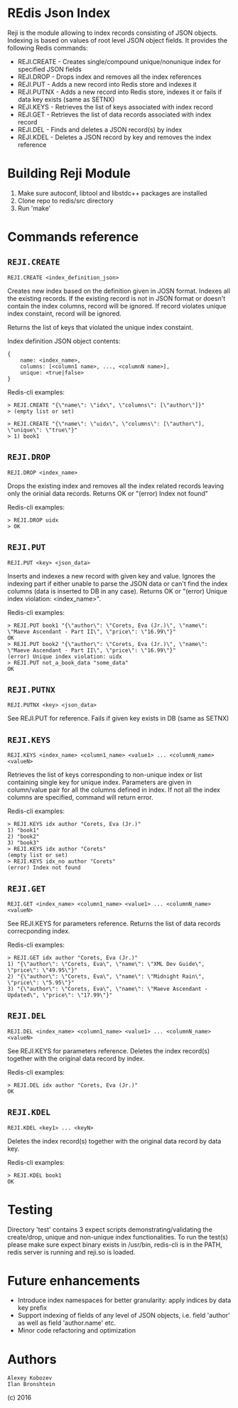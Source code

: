 # REdis Json Index

Reji is the module allowing to index records consisting of JSON objects. Indexing is based on values of root level JSON object fields. 
It provides the following Redis commands:

* REJI.CREATE - Creates single/compound unique/nonunique index for specified JSON fields
* REJI.DROP - Drops index and removes all the index references
* REJI.PUT - Adds a new record into Redis store and indexes it
* REJI.PUTNX - Adds a new record into Redis store, indexes it or fails if data key exists (same as SETNX)
* REJI.KEYS - Retrieves the list of keys associated with index record
* REJI.GET - Retrieves the list of data records associated with index record
* REJI.DEL - Finds and deletes a JSON record(s) by index
* REJI.KDEL - Deletes a JSON record by key and removes the index reference

# Building Reji Module

1. Make sure autoconf, libtool and libstdc++ packages are installed
2. Clone repo to redis/src directory
3. Run 'make'

# Commands reference

## `REJI.CREATE`

    REJI.CREATE <index_definition_json>
	
Creates new index based on the definition given in JOSN format. Indexes all the existing records.
If the existing record is not in JSON format or doesn't contain the index columns, record will be ignored.
If record violates unique index constaint, record will be ignored. 

Returns the list of keys that violated the unique index constaint.

Index definition JSON object contents:

    {
	    name: <index_name>,
		columns: [<column1 name>, ..., <columnN name>],
		unique: <true|false>
	}

Redis-cli examples:

    > REJI.CREATE "{\"name\": \"idx\", \"columns\": [\"author\"]}"
    > (empty list or set)

    > REJI.CREATE "{\"name\": \"uidx\", \"columns\": [\"author\"], \"unique\": \"true\"}"
    > 1) book1

## `REJI.DROP`

    REJI.DROP <index_name>

Drops the existing index and removes all the index related records leaving only the orinial data records.
Returns OK or "(error) Index not found"

Redis-cli examples:

    > REJI.DROP uidx
	> OK


## `REJI.PUT`

    REJI.PUT <key> <json_data>

Inserts and indexes a new record with given key and value. Ignores the indexing part if either unable to parse the JSON data or can't find the index columns (data is inserted to DB in any case).
Returns OK or "(error) Unique index violation: <index_name>".

Redis-cli examples:

    > REJI.PUT book1 "{\"author\": \"Corets, Eva (Jr.)\", \"name\": \"Maeve Ascendant - Part II\", \"price\": \"16.99\"}"
	OK
    > REJI.PUT book2 "{\"author\": \"Corets, Eva (Jr.)\", \"name\": \"Maeve Ascendant - Part II\", \"price\": \"16.99\"}"
	(error) Unique index violation: uidx
    > REJI.PUT not_a_book_data "some_data" 
	OK

## `REJI.PUTNX`

    REJI.PUTNX <key> <json_data>

See REJI.PUT for reference.
Fails if given key exists in DB (same as SETNX)

## `REJI.KEYS`

    REJI.KEYS <index_name> <column1_name> <value1> ... <columnN_name> <valueN>

Retrieves the list of keys corresponding to non-unique index or list containing single key for unique index.
Parameters are given in column/value pair for all the columns defined in index. If not all the index columns are specified, command will return error.

Redis-cli examples:

    > REJI.KEYS idx author "Corets, Eva (Jr.)"
    1) "book1"
    2) "book2"
    3) "book3"
    > REJI.KEYS idx author "Corets"
	(empty list or set)
    > REJI.KEYS idx_no author "Corets"
	(error) Index not found
	
## `REJI.GET`

    REJI.GET <index_name> <column1_name> <value1> ... <columnN_name> <valueN>

See REJI.KEYS for parameters reference.
Returns the list of data records correcponding index.

Redis-cli examples:

    > REJI.GET idx author "Corets, Eva (Jr.)"
    1) "{\"author\": \"Corets, Eva\", \"name\": \"XML Dev Guide\", \"price\": \"49.95\"}"
    2) "{\"author\": \"Corets, Eva\", \"name\": \"Midnight Rain\", \"price\": \"5.95\"}"
    3) "{\"author\": \"Corets, Eva\", \"name\": \"Maeve Ascendant - Updated\", \"price\": \"17.99\"}"

## `REJI.DEL`

    REJI.DEL <index_name> <column1_name> <value1> ... <columnN_name> <valueN>

See REJI.KEYS for parameters reference.
Deletes the index record(s) together with the original data record by index.

Redis-cli examples:

    > REJI.DEL idx author "Corets, Eva (Jr.)"
    OK

## `REJI.KDEL`

    REJI.KDEL <key1> ... <keyN>

Deletes the index record(s) together with the original data record by data key. 

Redis-cli examples:

    > REJI.KDEL book1
    OK

# Testing

Directory 'test' contains 3 expect scripts demonstrating/validating the create/drop, unique and non-unique index functionalities.
To run the test(s) please make sure expect binary exists in /usr/bin, redis-cli is in the PATH, redis server is running and reji.so is loaded.

# Future enhancements

* Introduce index namespaces for better granularity: apply indices by data key prefix
* Support indexing of fields of any level of JSON objects, i.e. field 'author' as well as field 'author.name' etc.
* Minor code refactoring and optimization

# Authors

    Alexey Kobozev
    Ilan Bronshtein

(c) 2016
